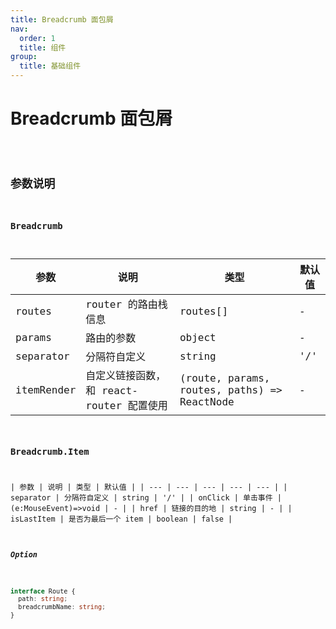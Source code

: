 ```yaml
---
title: Breadcrumb 面包屑
nav:
  order: 1
  title: 组件
group:
  title: 基础组件
---
```


# Breadcrumb 面包屑

<code src='./demo/basic.tsx' title='配置 routes' />

## 参数说明
### Breadcrumb

| 参数            | 说明                                    | 类型              | 默认值 |
| -------------- | --------------------------------------- | ----------------- | ------ |
| routes      | router 的路由栈信息                          | routes[]           | -  |
| params        | 路由的参数                           | object           | -  |
| separator | 分隔符自定义                              | string           | '/'  |
| itemRender | 自定义链接函数，和 react-router 配置使用 |(route, params, routes, paths) => ReactNode           | -  |

### Breadcrumb.Item

| 参数 | 说明 | 类型 | 默认值 |
| --- | --- | --- | --- | --- |
| separator | 分隔符自定义 | string | '/' |
| onClick | 单击事件 | (e:MouseEvent)=>void | - |
| href | 链接的目的地 | string | - |
| isLastItem | 是否为最后一个 item | boolean | false |

##### Option

```typescript
interface Route {
  path: string;
  breadcrumbName: string;
}
```